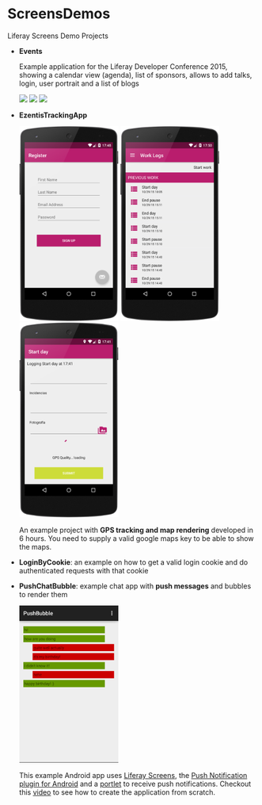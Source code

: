 # ScreensDemos
Liferay Screens Demo Projects

* **Events**

	Example application for the Liferay Developer Conference 2015, showing a calendar view (agenda), list of sponsors, allows to add talks, login, user portrait and a list of blogs
	
	<img src="https://raw.githubusercontent.com/nhpatt/liferay-events/master/images/list.png" width="200px"/>
	<img src="https://raw.githubusercontent.com/nhpatt/liferay-events/master/images/menu.png" width="200px"/>
	<img src="https://raw.githubusercontent.com/nhpatt/liferay-events/master/images/webview.png" width="200px"/>

* **EzentisTrackingApp**

	<img src="EzentisTrackingApp/images/signup.png" width="200px" />
	<img src="EzentisTrackingApp/images/list.png" width="200px" />
	<img src="EzentisTrackingApp/images/form.png" width="200px" />

	
	An example project with **GPS tracking and map rendering** developed in 6 hours. You need to supply a valid google maps key to be able to show the maps.
	
* **LoginByCookie**: an example on how to get a valid login cookie and do authenticated requests with that cookie

* **PushChatBubble**: example chat app with **push messages** and bubbles to render them

	<img src="PushChatBubble/images/PushBubble.png" width="200px" />
	
	This example Android app uses [Liferay Screens](https://github.com/liferay/liferay-screens/), the [Push Notification plugin for Android](https://github.com/brunofarache/liferay-push-android) and a [portlet](https://github.com/liferay/liferay-plugins/tree/master/portlets/push-notifications-portlet) to receive push notifications. Checkout this [video](https://www.youtube.com/watch?v=4LjutX0dcRw) to see how to create the application from scratch.
